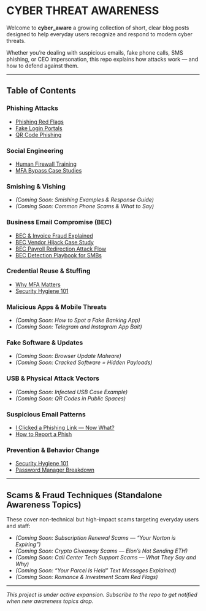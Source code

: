 # CYBER THREAT AWARENESS

Welcome to **cyber_aware** a growing collection of short, clear blog posts designed to help everyday users recognize and respond to modern cyber threats.

Whether you’re dealing with suspicious emails, fake phone calls, SMS phishing, or CEO impersonation, this repo explains how attacks work — and how to defend against them.

---

## Table of Contents

### Phishing Attacks
- [Phishing Red Flags](./posts/phishing_red_flags.md)
- [Fake Login Portals](./posts/fake_login_portals.md)
- [QR Code Phishing](./posts/qr_code_phishing.md)

### Social Engineering
- [Human Firewall Training](./posts/human_firewall_training.md)
- [MFA Bypass Case Studies](./posts/mfa_bypass_case_studies.md)

### Smishing & Vishing
- *(Coming Soon: Smishing Examples & Response Guide)*
- *(Coming Soon: Common Phone Scams & What to Say)*

### Business Email Compromise (BEC)
- [BEC & Invoice Fraud Explained](./posts/bec_invoice_fraud_explained.md)
- [BEC Vendor Hijack Case Study](./posts/bec_vendor_hijack_case_study.md)  
- [BEC Payroll Redirection Attack Flow](./posts/bec_payroll_redirect_flow.md)  
- [BEC Detection Playbook for SMBs](./posts/bec_detection_playbook.md)

### Credential Reuse & Stuffing
- [Why MFA Matters](./posts/why_mfa_matters.md)
- [Security Hygiene 101](./posts/security_hygiene_101.md)

### Malicious Apps & Mobile Threats
- *(Coming Soon: How to Spot a Fake Banking App)*
- *(Coming Soon: Telegram and Instagram App Bait)*

### Fake Software & Updates
- *(Coming Soon: Browser Update Malware)*
- *(Coming Soon: Cracked Software = Hidden Payloads)*

### USB & Physical Attack Vectors
- *(Coming Soon: Infected USB Case Example)*
- *(Coming Soon: QR Codes in Public Spaces)*

### Suspicious Email Patterns
- [I Clicked a Phishing Link — Now What?](./posts/clicked_phish_now_what.md)
- [How to Report a Phish](./posts/how_to_report_phishing.md)

### Prevention & Behavior Change
- [Security Hygiene 101](./posts/security_hygiene_101.md)
- [Password Manager Breakdown](./posts/password_manager_breakdown.md)

---

## Scams & Fraud Techniques (Standalone Awareness Topics)
These cover non-technical but high-impact scams targeting everyday users and staff:

- *(Coming Soon: Subscription Renewal Scams — “Your Norton is Expiring”)*  
- *(Coming Soon: Crypto Giveaway Scams — Elon’s Not Sending ETH)*  
- *(Coming Soon: Call Center Tech Support Scams — What They Say and Why)*  
- *(Coming Soon: “Your Parcel Is Held” Text Messages Explained)*  
- *(Coming Soon: Romance & Investment Scam Red Flags)*  

---

*This project is under active expansion. Subscribe to the repo to get notified when new awareness topics drop.*

